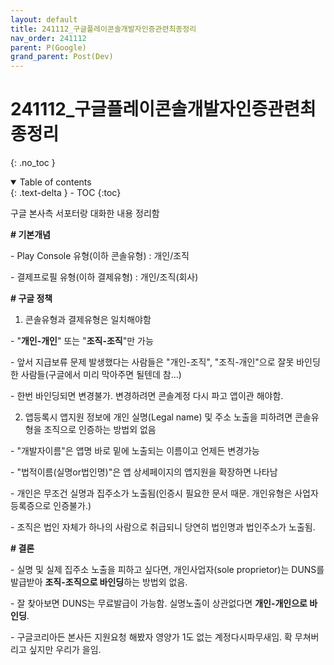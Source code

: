 ```yaml
---
layout: default
title: 241112_구글플레이콘솔개발자인증관련최종정리
nav_order: 241112
parent: P(Google)
grand_parent: Post(Dev)
---
```


# 241112_구글플레이콘솔개발자인증관련최종정리

{: .no_toc }

<details open markdown="block">
  <summary>
    Table of contents
  </summary>
  {: .text-delta }
- TOC
{:toc}
</details>

<!------------------------------------ STEP ------------------------------------>

구글 본사측 서포터랑 대화한 내용 정리함



**# 기본개념**

\- Play Console 유형(이하 콘솔유형) : 개인/조직

\- 결제프로필 유형(이하 결제유형) : 개인/조직(회사)



**# 구글 정책**

1. 콘솔유형과 결제유형은 일치해야함

\- "**개인-개인**" 또는 "**조직-조직**"만 가능

\- 앞서 지급보류 문제 발생했다는 사람들은 "개인-조직", "조직-개인"으로 잘못 바인딩한 사람들(구글에서 미리 막아주면 될텐데 참...)

\- 한번 바인딩되면 변경불가. 변경하려면 콘솔계정 다시 파고 앱이관 해야함.



2. 앱등록시 앱지원 정보에 개인 실명(Legal name) 및 주소 노출을 피하려면 콘솔유형을 조직으로 인증하는 방법외 없음

\- "개발자이름"은 앱명 바로 밑에 노출되는 이름이고 언제든 변경가능

\- "법적이름(실명or법인명)"은 앱 상세페이지의 앱지원을 확장하면 나타남

\- 개인은 무조건 실명과 집주소가 노출됨(인증시 필요한 문서 때문. 개인유형은 사업자등록증으로 인증불가.)

\- 조직은 법인 자체가 하나의 사람으로 취급되니 당연히 법인명과 법인주소가 노출됨.



**# 결론**

\- 실명 및 실제 집주소 노출을 피하고 싶다면, 개인사업자(sole proprietor)는 DUNS를 발급받아 **조직-조직으로 바인딩**하는 방법외 없음.

\- 잘 찾아보면 DUNS는 무료발급이 가능함. 실명노출이 상관없다면 **개인-개인으로 바인딩**.

\- 구글코리아든 본사든 지원요청 해봤자 영양가 1도 없는 계정다시파무새임. 확 무쳐버리고 싶지만 우리가 을임.
